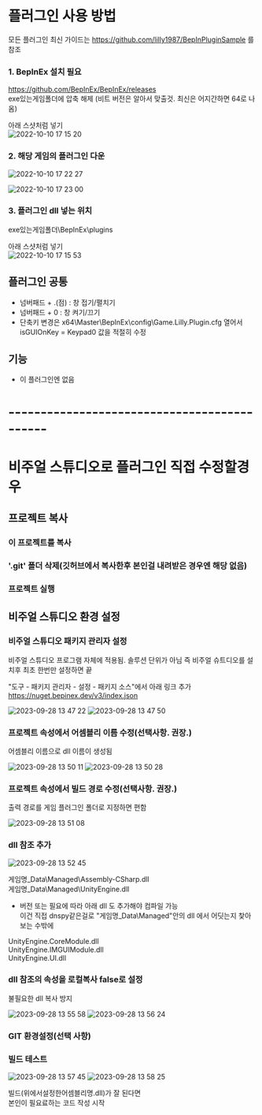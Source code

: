 ﻿# 플러그인 사용 방법
 
 모든 플러그인 최신 가이드는 https://github.com/lilly1987/BepInPluginSample 를 참조  
 
### 1. BepInEx 설치 필요 

https://github.com/BepInEx/BepInEx/releases  
exe있는게임폴더에 압축 해제 (비트 버전은 알아서 맞출것. 최신은 어지간하면 64로 나옴)

아래 스샷처럼 넣기  
![2022-10-10 17 15 20](https://user-images.githubusercontent.com/20321215/194823924-fc419cab-27b1-4d11-a5e3-8e55c4b472e2.png)


### 2. 해당 게임의 플러그인 다운

![2022-10-10 17 22 27](https://user-images.githubusercontent.com/20321215/194825099-fff645e8-5fcb-4810-8408-dc5f3fdc100b.png)

![2022-10-10 17 23 00](https://user-images.githubusercontent.com/20321215/194825119-89f109fd-234a-4f91-97f6-fce69ca27abd.png)


### 3. 플러그인 dll 넣는 위치

exe있는게임폴더\BepInEx\plugins

아래 스샷처럼 넣기  
![2022-10-10 17 15 53](https://user-images.githubusercontent.com/20321215/194823986-a4ec5024-bd38-4ca1-81a8-335041293b4e.png)

## 플러그인 공통

- 넘버패드 + .(점) : 창 접기/펼치기
- 넘버패드 + 0 : 창 켜기/끄기
- 단축키 변경은 x64\Master\BepInEx\config\Game.Lilly.Plugin.cfg 열어서 isGUIOnKey = Keypad0 값을 적절히 수정

## 기능

- 이 플러그인엔 없음

# --------------------------------------------
# 비주얼 스튜디오로 플러그인 직접 수정할경우

## 프로젝트 복사

### 이 프로젝트를 복사

### '.git' 폴더 삭제(깃허브에서 복사한후 본인걸 내려받은 경우엔 해당 없음)

### 프로젝트 실행

## 비주얼 스튜디오 환경 설정

### 비주얼 스튜디오 패키지 관리자 설정 

비주얼 스튜디오 프로그램 자체에 적용됨. 솔루션 단위가 아님
즉 비주얼 슈트디오를 설치후 최초 한번만 설정하면 끝  

"도구 - 패키지 관리자 - 설정 - 패키지 소스"에서 아래 링크 추가  
https://nuget.bepinex.dev/v3/index.json  

![2023-09-28 13 47 22](https://github.com/lilly1987/BepInPluginSample/assets/20321215/765bdf83-ae45-40a1-986f-5ab7b764b5bc)
![2023-09-28 13 47 50](https://github.com/lilly1987/BepInPluginSample/assets/20321215/6183c335-ceae-4ba4-8301-9600bb6826a6)


### 프로젝트 속성에서 어셈블리 이름 수정(선택사항. 권장.)

어셈블리 이름으로 dll 이름이 생성됨

![2023-09-28 13 50 11](https://github.com/lilly1987/BepInPluginSample/assets/20321215/7f0afbcb-2c15-48ec-b7b5-cbb3b859fc0b)
![2023-09-28 13 50 28](https://github.com/lilly1987/BepInPluginSample/assets/20321215/5699dfa0-5ecb-4dfe-9f6f-82069a074c43)


### 프로젝트 속성에서 빌드 경로 수정(선택사항. 권장.)

출력 경로를 게임 플러그인 폴더로 지정하면 편함

![2023-09-28 13 51 08](https://github.com/lilly1987/BepInPluginSample/assets/20321215/4e32d621-bc56-4092-9dfb-2e4bd71b1e12)


### dll 참조 추가

![2023-09-28 13 52 45](https://github.com/lilly1987/BepInPluginSample/assets/20321215/8434083b-af65-4669-b034-b9a9a428ebb0)

게임명_Data\Managed\Assembly-CSharp.dll  
게임명_Data\Managed\UnityEngine.dll  

- 버전 또는 필요에 따라 아래 dll 도 추가해야 컴파일 가능  
  이건 직접 dnspy같은걸로 "게임명_Data\Managed"안의 dll 에서 어딧는지 찿아보는 수밖에

UnityEngine.CoreModule.dll  
UnityEngine.IMGUIModule.dll  
UnityEngine.UI.dll  


### dll 참조의 속성을 로컬복사 false로 설정

불필요한 dll 복사 방지

![2023-09-28 13 55 58](https://github.com/lilly1987/BepInPluginSample/assets/20321215/6f70df89-7a69-4c23-ba4b-36b4706669e2)
![2023-09-28 13 56 24](https://github.com/lilly1987/BepInPluginSample/assets/20321215/a77349c5-fc8f-444f-bfa1-87e12f761243)


### GIT 환경설정(선택 사항)

### 빌드 테스트

![2023-09-28 13 57 45](https://github.com/lilly1987/BepInPluginSample/assets/20321215/dd9979d3-7dfe-461f-ad6f-bab62ddc9d15)
![2023-09-28 13 58 25](https://github.com/lilly1987/BepInPluginSample/assets/20321215/373a976b-874e-4e47-aaf3-45f3ca2b1210)

빌드(위에서설정한어셈블리명.dll)가 잘 된다면  
본인이 필요료하는 코드 작성 시작




